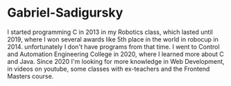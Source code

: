 # Gabriel-Sadigursky
I started programming C in 2013 in my Robotics class, which lasted until 2019, where I won several awards like 5th place in the world in robocup in 2014. unfortunately I don't have programs from that time. I went to Control and Automation Engineering College in 2020, where I learned more about C and Java. Since 2020 I'm looking for more knowledge in Web Development, in videos on youtube, some classes with ex-teachers and the Frontend Masters course.
